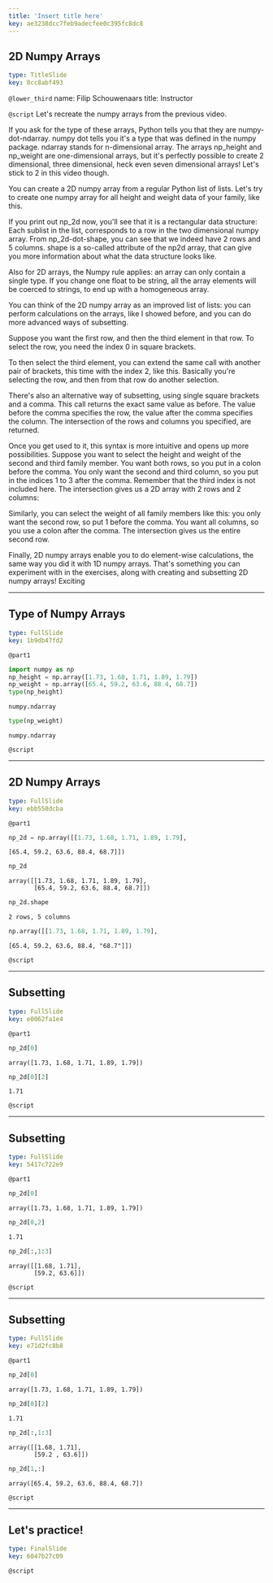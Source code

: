 ```yaml
---
title: 'Insert title here'
key: ae3238dcc7feb9adecfee0c395fc8dc8
---
```


## 2D Numpy Arrays

```yaml
type: TitleSlide
key: 0cc8abf493
```

`@lower_third`
name: Filip Schouwenaars
title: Instructor

`@script`
Let's recreate the numpy arrays from the previous video.

If you ask for the type of these arrays, Python tells you that they are numpy-dot-ndarray. numpy dot tells you it's a type that was defined in the numpy package. ndarray stands for n-dimensional array. The arrays np_height and np_weight are one-dimensional arrays, but it's perfectly possible to create 2 dimensional, three dimensional, heck even seven dimensional arrays! Let's stick to 2 in this video though.

You can create a 2D numpy array from a regular Python list of lists. Let's try to create one numpy array for all height and weight data of your family, like this.

If you print out np_2d now, you'll see that it is a rectangular data structure: Each sublist in the list, corresponds to a row in the two dimensional numpy array. From np_2d-dot-shape, you can see that we indeed have 2 rows and 5 columns. shape is a so-called attribute of the np2d array, that can give you more information about what the data structure looks like.

Also for 2D arrays, the Numpy rule applies: an array can only contain a single type. If you change one float to be string, all the array elements will be coerced to strings, to end up with a homogeneous array.

You can think of the 2D numpy array as an improved list of lists: you can perform calculations on the arrays, like I showed before, and you can do more advanced ways of subsetting.

Suppose you want the first row, and then the third element in that row. To select the row, you need the index 0 in square brackets.

To then select the third element, you can extend the same call with another pair of brackets, this time with the index 2, like this. Basically you're selecting the row, and then from that row do another selection.

There's also an alternative way of subsetting, using single square brackets and a comma. This call returns the exact same value as before. The value before the comma specifies the row, the value after the comma specifies the column. The intersection of the rows and columns you specified, are returned.

Once you get used to it, this syntax is more intuitive and opens up more possibilities. Suppose you want to select the height and weight of the second and third family member. You want both rows, so you put in a colon before the comma. You only want the second and third column, so you put in the indices 1 to 3 after the comma. Remember that the third index is not included here. The intersection gives us a 2D array with 2 rows and 2 columns:

Similarly, you can select the weight of all family members like this: you only want the second row, so put 1 before the comma. You want all columns, so you use a colon after the comma. The intersection gives us the entire second row.

Finally, 2D numpy arrays enable you to do element-wise calculations, the same way you did it with 1D numpy arrays. That's something you can experiment with in the exercises, along with creating and subsetting 2D numpy arrays! Exciting

---

## Type of Numpy Arrays

```yaml
type: FullSlide
key: 1b9db47fd2
```

`@part1`
```py
import numpy as np
np_height = np.array([1.73, 1.68, 1.71, 1.89, 1.79])
np_weight = np.array([65.4, 59.2, 63.6, 88.4, 68.7])
type(np_height)
```

```out
numpy.ndarray
```

```py
type(np_weight)
```

```out
numpy.ndarray
```

`@script`


---

## 2D Numpy Arrays

```yaml
type: FullSlide
key: ebb550dcba
```

`@part1`
```py
np_2d = np.array([[1.73, 1.68, 1.71, 1.89, 1.79],
```

```out
[65.4, 59.2, 63.6, 88.4, 68.7]])
```

```py
np_2d
```

```out
array([[1.73, 1.68, 1.71, 1.89, 1.79],
       [65.4, 59.2, 63.6, 88.4, 68.7]])
```

```py
np_2d.shape
```

```out
2 rows, 5 columns
```

```py
np.array([[1.73, 1.68, 1.71, 1.89, 1.79],
```

```out
[65.4, 59.2, 63.6, 88.4, "68.7"]])

```

`@script`


---

## Subsetting

```yaml
type: FullSlide
key: e0062fa1e4
```

`@part1`
```py
np_2d[0]
```

```out
array([1.73, 1.68, 1.71, 1.89, 1.79])
```

```py
np_2d[0][2]
```

```out
1.71
```

`@script`


---

## Subsetting

```yaml
type: FullSlide
key: 5417c722e9
```

`@part1`
```py
np_2d[0]
```

```out
array([1.73, 1.68, 1.71, 1.89, 1.79])
```

```py
np_2d[0,2]
```

```out
1.71
```

```py
np_2d[:,1:3]
```

```out
array([[1.68, 1.71],
       [59.2, 63.6]])
```

`@script`


---

## Subsetting

```yaml
type: FullSlide
key: e71d2fc8b8
```

`@part1`
```py
np_2d[0]
```

```out
array([1.73, 1.68, 1.71, 1.89, 1.79])
```

```py
np_2d[0][2]
```

```out
1.71
```

```py
np_2d[:,1:3]
```

```out
array([[1.68, 1.71],
       [59.2 , 63.6]])
```

```py
np_2d[1,:]
```

```out
array([65.4, 59.2, 63.6, 88.4, 68.7])
```

`@script`


---

## Let's practice!

```yaml
type: FinalSlide
key: 6047b27c09
```

`@script`
